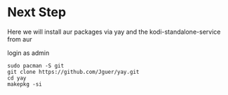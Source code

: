 # Next Step
Here we will install aur packages via yay and the kodi-standalone-service from aur

login as admin
```
sudo pacman -S git
git clone https://github.com/Jguer/yay.git
cd yay
makepkg -si
```
